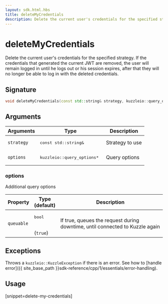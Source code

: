 ```yaml
---
layout: sdk.html.hbs
title: deleteMyCredentials
description: Delete the current user's credentials for the specified strategy
---
```


# deleteMyCredentials

Delete the current user's credentials for the specified strategy. If the credentials that generated the current JWT are removed, the user will remain logged in until he logs out or his session expires, after that they will no longer be able to log in with the deleted credentials.

## Signature

```cpp
void deleteMyCredentials(const std::string& strategy, kuzzleio::query_options *options=nullptr);
```

## Arguments

| Arguments    | Type    | Description | 
|--------------|---------|-------------|
| `strategy` | <pre>const std::string&</pre> | Strategy to use
| `options`  | <pre>kuzzleio::query_options\* </pre>   | Query options


### options

Additional query options

| Property     | Type<br/>(default)    | Description        | 
| ---------- | ------- | --------------------------------- | 
| `queuable` | <pre>bool</pre><br/>(`true`) | If true, queues the request during downtime, until connected to Kuzzle again |

## Exceptions

Throws a `kuzzleio::KuzzleException` if there is an error. See how to [handle error]({{ site_base_path }}sdk-reference/cpp/1/essentials/error-handling).

## Usage

[snippet=delete-my-credentials]
